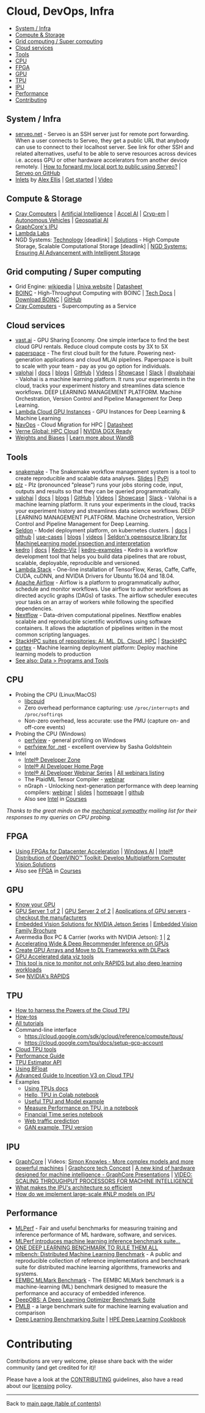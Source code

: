 # Cloud, DevOps, Infra

- [System / Infra](#system--infra)
- [Compute & Storage](#compute--storage)
- [Grid computing / Super computing](#grid-computing--super-computing)
- [Cloud services](#cloud-services)
- [Tools](#tools)
- [CPU](#cpu)
- [FPGA](#fpga)
- [GPU](#gpu)
- [TPU](#tpu)
- [IPU](#ipu)
- [Performance](#performance)
- [Contributing](#contributing)

## System / Infra

  - [serveo.net](http://serveo.net) - Serveo is an SSH server just for remote port forwarding. When a user connects to Serveo, they get a public URL that anybody can use to connect to their localhost server. See link for other SSH and related alternatives, useful to be able to serve resources across devices i.e. access GPU or other hardware accelerators from another device remotely. | [How to forward my local port to public using Serveo?](https://medium.com/@osanda.deshan/how-to-forward-my-local-port-to-public-using-serveo-4979f352a3bf) | [Serveo on GitHub](https://github.com/milio48/serveo)
  - [Inlets](https://github.com/alexellis/inlets) by [Alex Ellis](https://github.com/alexellis) | [Get started](https://github.com/alexellis/inlets#get-started) | [Video](https://www.youtube.com/watch?v=jrAqqe8N3q4&feature=youtu.be)

## Compute & Storage
  
  - [Cray Computers](https://www.cray.com/ai) | [Artificial Intelligence](https://www.cray.com/solutions/artificial-intelligence) | [Accel AI](https://www.cray.com/solutions/artificial-intelligence/cray-accel-ai) | [Cryp-em](https://www.cray.com/solutions/cryo-em) | [Autonomous Vehicles](https://www.cray.com/solutions/autonomous-vehicles) | [Geospatial AI](https://www.cray.com/solutions/geospatial-ai)
  - [GraphCore's IPU](README.md#ipu)
  - [Lambda Labs](https://lambdalabs.com/)
  - NGD Systems: [Technology](https://www.ngdsystems.com/technology) [deadlink] | [Solutions](https://www.ngdsystems.com/solutions) - High Compute Storage, Scalable Computational Storage [deadlink] | [NGD Systems: Ensuring AI Advancement with Intelligent Storage](https://www.insightssuccess.com/ngd-systems-ensuring-ai-advancement-with-intelligent-storage/)

## Grid computing / Super computing

- Grid Engine: [wikipedia](https://en.wikipedia.org/wiki/Univa_Grid_Engine) | [Univa website](http://www.univa.com/products/) | [Datasheet](http://www.univa.com/resources/files/univa-unisight-datasheet.pdf)
- [BOINC](https://boinc.berkeley.edu/) - High-Throughput Computing with BOINC | [Tech Docs](https://boinc.berkeley.edu/trac/wiki/ProjectMain) | [Download BOINC](https://boinc.berkeley.edu/download.php) | [GitHub](https://github.com/BOINC/boinc)
- [Cray Computers](https://www.cray.com/solutions/supercomputing-as-a-service) - Supercomputing as a Service

## Cloud services

  - [vast.ai](about-vast.ai.md) - GPU Sharing Economy. One simple interface to find the best cloud GPU rentals. Reduce cloud compute costs by 3X to 5X
  - [paperspace](https://www.paperspace.com/) - The first cloud built for the future. Powering next-generation applications and cloud ML/AI pipelines. Paperspace is built to scale with your team - pay as you go option for individuals.
  - [valohai](https://www.valohai.com/) | [docs](https://docs.valohai.com/) | [blogs](https://blog.valohai.com) | [GitHub](https://github.com/valohai) | [Videos](https://www.youtube.com/channel/UCiR8Fpv6jRNphaZ99PnIuFg) | [Showcase](https://valohai.com/showcase/) | [Slack](http://community-slack.valohai.com/) | [@valohaiai](https://twitter.com/@valohaiai) - Valohai is a machine learning platform. It runs your experiments in the cloud, tracks your experiment history and streamlines data science workflows. DEEP LEARNING MANAGEMENT PLATFORM. Machine Orchestration, Version Control and Pipeline Management for Deep Learning.
  - [Lambda Cloud GPU Instances](https://lambdalabs.com/service/gpu-cloud) - GPU Instances for Deep Learning & Machine Learning
  - [NavOps](http://www.univa.com/products/navops.php) - Cloud Migration for HPC | [Datasheet](http://www.univa.com/resources/files/univa-navops-launch-datasheet.pdf)
  - [Verne Global: HPC Cloud](https://verneglobal.com/solutions/hpc-cloud) | [NVIDIA DGX Ready](https://verneglobal.com/dgxready)
  - [Weights and Biases](https://wandb.com) | [Learn more about WandB](../data/about-Weights-and-Biases.md)

## Tools

  - [snakemake](https://snakemake.readthedocs.io/en/stable/) - The Snakemake workflow management system is a tool to create reproducible and scalable data analyses. [Slides](https://slides.com/johanneskoester/snakemake-talk-40min#) | [PyPi](https://pypi.org/project/snakemake/)
  - [plz](http://github.com/prodo-ai/plz) - Plz (pronounced "please") runs your jobs storing code, input, outputs and results so that they can be queried programmatically.
  - [valohai](https://www.valohai.com/) | [docs](https://docs.valohai.com/) | [blogs](https://blog.valohai.com) | [GitHub](https://github.com/valohai) | [Videos](https://www.youtube.com/channel/UCiR8Fpv6jRNphaZ99PnIuFg) | [Showcase](https://valohai.com/showcase/) | [Slack](http://community-slack.valohai.com/) - Valohai is a machine learning platform. It runs your experiments in the cloud, tracks your experiment history and streamlines data science workflows. DEEP LEARNING MANAGEMENT PLATFORM. Machine Orchestration, Version Control and Pipeline Management for Deep Learning.
  - [Seldon](https://www.seldon.io/open-source/) - Model deployment platform, on kubernetes clusters. | [docs](https://docs.seldon.io/projects/seldon-core/en/latest/) | [github](https://github.com/SeldonIO/seldon-core/blob/master/readme.md) | [use-cases](https://www.seldon.io/use-cases/) | [blogs](https://www.seldon.io/blog/) | [videos](https://www.youtube.com/channel/UCZq33lhQWAsd-8NDqOdjN_g/videos?view_as=subscriber) | [Seldon's opensource library for MachineLearning model inspection and interpretation](https://github.com/SeldonIO/alibi)
  - [kedro](https://github.com/quantumblacklabs/kedro) | [docs](https://kedro.readthedocs.io/en/latest/) | [Kedro-Viz](https://github.com/quantumblacklabs/kedro-viz) | [kedro-examples](https://github.com/quantumblacklabs/kedro-examples) - Kedro is a workflow development tool that helps you build data pipelines that are robust, scalable, deployable, reproducible and versioned.
  - [Lambda Stack](https://lambdalabs.com/lambda-stack-deep-learning-software) - One-line installation of TensorFlow, Keras, Caffe, Caffe, CUDA, cuDNN, and NVIDIA Drivers for Ubuntu 16.04 and 18.04.
  - [Apache Airflow](https://airflow.apache.org/) - Airflow is a platform to programmatically author, schedule and monitor workflows. Use airflow to author workflows as directed acyclic graphs (DAGs) of tasks. The airflow scheduler executes your tasks on an array of workers while following the specified dependencies.
  - [Nextflow](https://www.nextflow.io/) - Data-driven computational pipelines. Nextflow enables scalable and reproducible scientific workflows using software containers. It allows the adaptation of pipelines written in the most common scripting languages.
  - [StackHPC suites of repositories: AI, ML, DL, Cloud, HPC](https://github.com/stackhpc) | [StackHPC](http://stackhpc.com/)
  - [cortex](https://www.cortex.dev/) - Machine learning deployment platform: Deploy machine learning models to production
  - [See also: Data > Programs and Tools](../data/programs-and-tools.md#programs-and-tools)

## CPU

  - Probing the CPU (Linux/MacOS)
      - [libcpuid](http://libcpuid.sourceforge.net/index.html)
      + Zero overhead performance capturing: use `/proc/interrupts` and `/proc/softirqs`
      + Non-zero overhead, less accurate: use the PMU (capture on- and off-core events)
  - Probing the CPU (Windows)
      - [perfview](https://github.com/Microsoft/perfview) - general profiling on Windows
      - [perfview for .net](https://www.infoq.com/presentations/perfview-net) - excellent overview by Sasha Goldshtein
  - Intel
    - [Intel® Developer Zone](https://software.intel.com/en-us/home)
    - [Intel® AI Developer Home Page](https://software.intel.com/en-us/ai)
    - [Intel® AI Developer Webinar Series](https://software.seek.intel.com/AIWebinarSeries?registration_source=IDZ) | [All webinars listing](https://intelvs.on24.com/vshow/IntelWebinarEvents/#content/2033414)
    - The PlaidML Tensor Compiler - [webinar](https://event.on24.com/eventRegistration/console/EventConsoleApollo.jsp?&eventid=2026509&sessionid=1&username=&partnerref=&format=fhaudio&mobile=false&flashsupportedmobiledevice=false&helpcenter=false&key=B27628973F7FA8B9758983E373E36ED1&text_language_id=en&playerwidth=1000&playerheight=700&overwritelobby=y&eventuserid=246511746&contenttype=A&mediametricsessionid=207230377&mediametricid=2857349&usercd=246511746&mode=launch)
    - nGraph - Unlocking next-generation performance with deep learning compilers: [webinar](https://intelvs.on24.com/vshow/IntelWebinarEvents/#content/2033414) | [slides](https://event.on24.com/event/20/33/41/2/rt/1/documents/resourceList1565185524584/s_ngraphwebinar1565185512750.pdf) | [homepage](https://www.ngraph.ai/) | [github](https://github.com/NervanaSystems/ngraph)
    - Also see [Intel](../courses.md#intel) in [Courses](../courses.md#courses)
 
 _Thanks to the great minds on the [mechanical sympathy](https://groups.google.com/forum/#!forum/mechanical-sympathy) mailing list for their responses to my queries on CPU probing._

## FPGA

  - [Using FPGAs for Datacenter Acceleration](https://event.on24.com/eventRegistration/EventLobbyServlet?target=lobby20.jsp&eventid=2033432&sessionid=1&eventuserid=246511756&key=8678836B54A84876D7338D7BF7F87B88) | [Windows AI](https://docs.microsoft.com/en-us/windows/ai/) | [Intel® Distribution of OpenVINO™ Toolkit: Develop Multiplatform Computer Vision Solutions](https://software.intel.com/en-us/openvino-toolkit)
  - Also see [FPGA](../courses.md#fpga) in [Courses](../courses.md#courses)

## GPU

  - [Know your GPU](https://gist.github.com/neomatrix369/256913dcf77cdbb5855dd2d7f5d81b84)
  - [GPU Server 1 of 2](./gpus/GPU-Server-side-1-of-2.jpg) | [GPU Server 2 of 2](./gpus/GPU-Server-side-2-of-2.jpg) | [Applications of GPU servers](./gpus/Applications-of-GPU-Server.jpg) - [checkout the manufacturers](http://manli.com/en/)
  - [Embedded Vision Solutions for NVIDIA Jetson Series](https://www.avermedia.com/professional/category/nvidia_jetson_solutions) | [Embedded Vision Family Brochure](http://storage.avermedia.com/web_release_www/Solutions/Embedded_Vision_Solutions_brochure_20190429.pdf)
  - Avermedia Box PC & Carrier (works with NVIDIA Jetson): [1](./gpus/Avermedia-Box-PC-and-Carrier-1-of-2-works-with-NVidia-Jetson.jpg) | [2](./gpus/Avermedia-Box-PC-and-Carrier-2-of-2-works-with-NVidia-Jetson.jpg)
  - [Accelerating Wide & Deep Recommender Inference on GPUs](https://www.linkedin.com/posts/miguelusque_accelerating-wide-deep-recommender-inference-activity-6614061742936870913-oG2v)
  - [Create GPU Arrays and Move to DL Frameworks with DLPack](https://www.linkedin.com/posts/activity-6625024900585316352-PucI)
  - [GPU Accelerated data viz tools](https://www.linkedin.com/posts/murraydata_data-todashboard-activity-6623659330199781376-YIUQ)
  - [This tool is nice to monitor not only RAPIDS but also deep learning workloads](https://www.linkedin.com/posts/miguelusque_gpu-dashboards-in-jupyter-lab-activity-6611570222585401344-n1Qe)
  - See [NVIDIA's RAPIDS](./gpus/rapids.md)

## TPU

  - [How to harness the Powers of the Cloud TPU](https://medium.com/bitgrit-data-science-publication/how-to-harness-the-powers-of-the-cloud-tpu-3939dc363d9f)
  - [How-tos](https://cloud.google.com/tpu/docs/how-to)
  - [All tutorials](https://cloud.google.com/tpu/docs/tutorials)
  - Command-line interface
      - https://cloud.google.com/sdk/gcloud/reference/compute/tpus/
      - https://cloud.google.com/tpu/docs/setup-gcp-account
  - [Cloud TPU tools](https://cloud.google.com/tpu/docs/cloud-tpu-tools)
  - [Performance Guide](https://cloud.google.com/tpu/docs/performance-guide)
  - [TPU Estimator API](https://cloud.google.com/tpu/docs/using-estimator-api)
  - [Using BFloat](https://cloud.google.com/tpu/docs/bfloat16)
  - [Advanced Guide to Inception V3 on Cloud TPU](https://cloud.google.com/tpu/docs/inception-v3-advanced)
  - Examples
    - [Using TPUs docs](https://www.tensorflow.org/guide/using_tpu)
    - [Hello, TPU in Colab notebook](https://colab.research.google.com/drive/1MefSa2P6UP-gO2S0-dCjIjbvRxOnewZK#scrollTo=llcFb_P_BNPM)
    - [Useful TPU and Model example](https://colab.research.google.com/drive/1F8txK1JLXKtAkcvSRQz2o7NSTNoksuU2#scrollTo=mQnZM5JYlRvs)
    - [Measure Performance on TPU, in a notebook](https://colab.research.google.com/drive/11VnRHgG_067fwPGhMwBz0SmplLsf9X5h)
    - [Financial Time series notebook](https://cloud.google.com/solutions/machine-learning-with-financial-time-series-data)
    - [Web traffic prediction](https://adaptpartners.com/technical-seo/website-traffic-prediction-with-google-colaboratory-and-facebook-prophet/)
    - [GAN example, TPU version](https://colab.research.google.com/drive/1EkZPH6UE_I1a2TQfDDpjjqA7Na0_qd6v)

## IPU

  - [GraphCore](http://graphcore.ai) | Videos: [Simon Knowles - More complex models and more powerful machines](https://www.youtube.com/watch?v=dLvkF_TmyAc&feature=youtu.be) | [Graphcore tech Concept](https://youtu.be/cSXbhEsUUGo?t=916) | [A new kind of hardware designed for machine intelligence - GraphCore Presentations](http://www.bristol.bcs.org.uk/2017/graphcore.pdf) | [V‍ID‌EO‌‍: SCA‌LING‌‍ THRO‌UG‍HP‌‍U‌T P‍R‌O‍C‍ESSO‌‍RS FO‌‍R‍ MAC‌HINE INTELLIG‌ENC‌‍E](https://www.graphcore.ai/posts/video-scaling-throughput-processors-for-machine-intelligence)
  - [What makes the IPU's architecture so efficient](https://www.linkedin.com/posts/graphcore_if-youd-like-to-know-what-makes-the-ipus-activity-6617716840384778240-PUS0)
  - [How do we implement large-scale #NLP models on IPU](https://www.linkedin.com/posts/graphcore_arianna-saracino-product-support-engineer-activity-6615949485463920640-7Pwa)

## Performance

  - [MLPerf](https://mlperf.org/) - Fair and useful benchmarks for measuring training and inference performance of ML hardware, software, and services.
  - [MLPerf introduces machine learning inference benchmark suite...](https://venturebeat.com/2019/06/24/mlperf-introduces-machine-learning-inference-benchmark-suite/)
  - [ONE DEEP LEARNING BENCHMARK TO RULE THEM ALL](https://www.nextplatform.com/2018/08/30/one-deep-learning-benchmark-to-rule-them-all/)
  - [mlbench: Distributed Machine Learning Benchmark](https://mlbench.github.io/) - A public and reproducible collection of reference implementations and benchmark suite for distributed machine learning algorithms, frameworks and systems.
  - [EEMBC MLMark Benchmark](https://www.eembc.org/mlmark/) - The EEMBC MLMark benchmark is a machine-learning (ML) benchmark designed to measure the performance and accuracy of embedded inference. 
  - [DeepOBS: A Deep Learning Optimizer Benchmark Suite](https://arxiv.org/abs/1903.05499)
  - [PMLB](https://biodatamining.biomedcentral.com/articles/10.1186/s13040-017-0154-4) - a large benchmark suite for machine learning evaluation and comparison
  - [Deep Learning Benchmarking Suite](https://github.com/HewlettPackard/dlcookbook-dlbs) | [HPE Deep Learning Cookbook](https://www.hpe.com/software/dl-cookbook)

# Contributing

Contributions are very welcome, please share back with the wider community (and get credited for it)!

Please have a look at the [CONTRIBUTING](../CONTRIBUTING.md) guidelines, also have a read about our [licensing](../LICENSE.md) policy.

---

Back to [main page (table of contents)](../README.md)